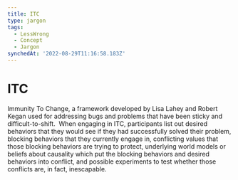 ```yaml
---
title: ITC
type: jargon
tags:
  - LessWrong
  - Concept
  - Jargon
synchedAt: '2022-08-29T11:16:58.183Z'
---
```


# ITC

Immunity To Change, a framework developed by Lisa Lahey and Robert Kegan used for addressing bugs and problems that have been sticky and difficult-to-shift.  When engaging in ITC, participants list out desired behaviors that they would see if they had successfully solved their problem, blocking behaviors that they currently engage in, conflicting values that those blocking behaviors are trying to protect, underlying world models or beliefs about causality which put the blocking behaviors and desired behaviors into conflict, and possible experiments to test whether those conflicts are, in fact, inescapable.
 
